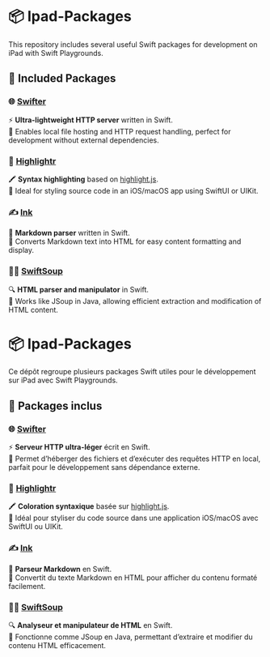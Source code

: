 # 📦 Ipad-Packages  

This repository includes several useful Swift packages for development on iPad with Swift Playgrounds.  

## 🔹 Included Packages  

### 🌐 [Swifter](https://github.com/httpswift/swifter.git)  
⚡ **Ultra-lightweight HTTP server** written in Swift.  
📌 Enables local file hosting and HTTP request handling, perfect for development without external dependencies.  

### 🎨 [Highlightr](https://github.com/raspu/Highlightr.git)  
🖍 **Syntax highlighting** based on [highlight.js](https://highlightjs.org/).  
📌 Ideal for styling source code in an iOS/macOS app using SwiftUI or UIKit.  

### ✍️ [Ink](https://github.com/JohnSundell/Ink.git)  
📜 **Markdown parser** written in Swift.  
📌 Converts Markdown text into HTML for easy content formatting and display.  

### 🕵️‍♂️ [SwiftSoup](https://github.com/Aztharos/SwiftSoup.git)  
🔍 **HTML parser and manipulator** in Swift.  
📌 Works like JSoup in Java, allowing efficient extraction and modification of HTML content.  

# 📦 Ipad-Packages  

Ce dépôt regroupe plusieurs packages Swift utiles pour le développement sur iPad avec Swift Playgrounds.  

## 🔹 Packages inclus  

### 🌐 [Swifter](https://github.com/httpswift/swifter.git)  
⚡ **Serveur HTTP ultra-léger** écrit en Swift.  
📌 Permet d’héberger des fichiers et d’exécuter des requêtes HTTP en local, parfait pour le développement sans dépendance externe.  

### 🎨 [Highlightr](https://github.com/raspu/Highlightr.git)  
🖍 **Coloration syntaxique** basée sur [highlight.js](https://highlightjs.org/).  
📌 Idéal pour styliser du code source dans une application iOS/macOS avec SwiftUI ou UIKit.  

### ✍️ [Ink](https://github.com/JohnSundell/Ink.git)  
📜 **Parseur Markdown** en Swift.  
📌 Convertit du texte Markdown en HTML pour afficher du contenu formaté facilement.  

### 🕵️‍♂️ [SwiftSoup](https://github.com/Aztharos/SwiftSoup.git)  
🔍 **Analyseur et manipulateur de HTML** en Swift.  
📌 Fonctionne comme JSoup en Java, permettant d’extraire et modifier du contenu HTML efficacement.  
